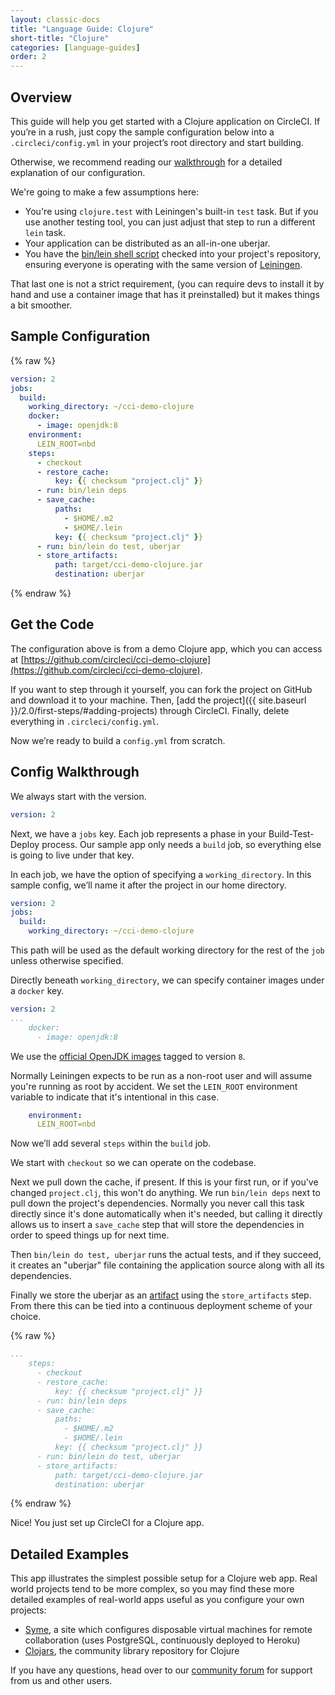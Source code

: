 ```yaml
---
layout: classic-docs
title: "Language Guide: Clojure"
short-title: "Clojure"
categories: [language-guides]
order: 2
---
```


## Overview

This guide will help you get started with a Clojure application on CircleCI. If you’re in a rush, just copy the sample configuration below into a `.circleci/config.yml` in your project’s root directory and start building.

Otherwise, we recommend reading our [walkthrough](#config-walkthrough) for a detailed explanation of our configuration.

We're going to make a few assumptions here:

* You're using `clojure.test` with Leiningen's built-in `test` task. But if you use another testing tool, you can just adjust that step to run a different `lein` task.
* Your application can be distributed as an all-in-one uberjar.
* You have the [bin/lein shell script](https://raw.githubusercontent.com/technomancy/leiningen/stable/bin/lein) checked into your project's repository, ensuring everyone is operating with the same version of [Leiningen](https://leiningen.org).

That last one is not a strict requirement, (you can require devs to install it by hand and use a container image that has it preinstalled) but it makes things a bit smoother.

## Sample Configuration

{% raw %}
```YAML
version: 2
jobs:
  build:
    working_directory: ~/cci-demo-clojure
    docker:
      - image: openjdk:8
    environment:
      LEIN_ROOT=nbd
    steps:
      - checkout
      - restore_cache:
          key: {{ checksum "project.clj" }}
      - run: bin/lein deps
      - save_cache:
          paths:
            - $HOME/.m2
            - $HOME/.lein
          key: {{ checksum "project.clj" }}
      - run: bin/lein do test, uberjar
      - store_artifacts:
          path: target/cci-demo-clojure.jar
          destination: uberjar
```
{% endraw %}

## Get the Code

The configuration above is from a demo Clojure app, which you can access at [https://github.com/circleci/cci-demo-clojure](https://github.com/circleci/cci-demo-clojure).

If you want to step through it yourself, you can fork the project on GitHub and download it to your machine. Then, [add the project]({{ site.baseurl }}/2.0/first-steps/#adding-projects) through CircleCI. Finally, delete everything in `.circleci/config.yml`.

Now we’re ready to build a `config.yml` from scratch.

## Config Walkthrough

We always start with the version.

```YAML
version: 2
```

Next, we have a `jobs` key. Each job represents a phase in your Build-Test-Deploy process. Our sample app only needs a `build` job, so everything else is going to live under that key.

In each job, we have the option of specifying a `working_directory`. In this sample config, we’ll name it after the project in our home directory.

```YAML
version: 2
jobs:
  build:
    working_directory: ~/cci-demo-clojure
```

This path will be used as the default working directory for the rest of the `job` unless otherwise specified.

Directly beneath `working_directory`, we can specify container images under a `docker` key.

```YAML
version: 2
...
    docker:
      - image: openjdk:8
```

We use the [official OpenJDK images](https://hub.docker.com/_/openjdk/) tagged to version `8`.

Normally Leiningen expects to be run as a non-root user and will assume you're running as root by accident. We set the `LEIN_ROOT` environment variable to indicate that it's intentional in this case.

```YAML
    environment:
      LEIN_ROOT=nbd
```

Now we’ll add several `steps` within the `build` job.

We start with `checkout` so we can operate on the codebase.

Next we pull down the cache, if present. If this is your first run, or if you've changed `project.clj`, this won't do anything. We run `bin/lein deps` next to pull down the project's dependencies. Normally you never call this task directly since it's done automatically when it's needed, but calling it directly allows us to insert a `save_cache` step that will store the dependencies in order to speed things up for next time.

Then `bin/lein do test, uberjar` runs the actual tests, and if they succeed, it creates an "uberjar" file containing the application source along with all its dependencies.

Finally we store the uberjar as an [artifact](https://circleci.com/docs/1.0/build-artifacts/) using the `store_artifacts` step. From there this can be tied into a continuous deployment scheme of your choice.

{% raw %}
```YAML
...
    steps:
      - checkout
      - restore_cache:
          key: {{ checksum "project.clj" }}
      - run: bin/lein deps
      - save_cache:
          paths:
            - $HOME/.m2
            - $HOME/.lein
          key: {{ checksum "project.clj" }}
      - run: bin/lein do test, uberjar
      - store_artifacts:
          path: target/cci-demo-clojure.jar
          destination: uberjar
```
{% endraw %}

Nice! You just set up CircleCI for a Clojure app.

## Detailed Examples

This app illustrates the simplest possible setup for a Clojure web app. Real world projects tend to be more complex, so you may find these more detailed examples of real-world apps useful as you configure your own projects:

* [Syme](https://github.com/technomancy/syme/blob/master/.circleci/config.yml), a site which configures disposable virtual machines for remote collaboration (uses PostgreSQL, continuously deployed to Heroku)
* [Clojars](https://github.com/technomancy/clojars-web/blob/circleci/.circleci/config.yml), the community library repository for Clojure

If you have any questions, head over to our [community forum](https://discuss.circleci.com/) for support from us and other users.
